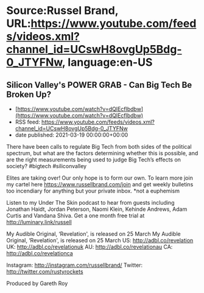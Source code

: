 # Source:Russel Brand, URL:https://www.youtube.com/feeds/videos.xml?channel_id=UCswH8ovgUp5Bdg-0_JTYFNw, language:en-US

## Silicon Valley's POWER GRAB - Can Big Tech Be Broken Up?
 - [https://www.youtube.com/watch?v=dQIEcflbdbw](https://www.youtube.com/watch?v=dQIEcflbdbw)
 - RSS feed: https://www.youtube.com/feeds/videos.xml?channel_id=UCswH8ovgUp5Bdg-0_JTYFNw
 - date published: 2021-03-19 00:00:00+00:00

There have been calls to regulate Big Tech from both sides of the political spectrum, but what are the factors determining whether this is possible, and are the right measurements being used to judge Big Tech’s effects on society? 
#bigtech #siliconvalley

Elites are taking over! Our only hope is to form our own. To learn more join my cartel here https://www.russellbrand.com​/join and get weekly bulletins too incendiary for anything but your private inbox.
*not a euphemism

Listen to my Under The Skin podcast to hear from guests including Jonathan Haidt, Jordan Peterson, Naomi Klein, Kehinde Andrews, Adam Curtis and Vandana Shiva.
Get a one month free trial at http://luminary.link/russell​

My Audible Original, ‘Revelation', is released on 25 March
My Audible Original, ‘Revelation', is released on 25 March
US: http://adbl.co/revelation
UK: http://adbl.co/revelationuk
AU: http://adbl.co/revelationau
CA: http://adbl.co/revelationca

Instagram: http://instagram.com/russellbrand/
Twitter: http://twitter.com/rustyrockets

Produced by Gareth Roy

